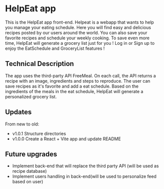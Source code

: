 # HelpEat app

This is the HelpEat app front-end.
Helpeat is a webapp that wants to help you manage your eating schedule.
Here you will find easy and delicious recipes posted by our users around the world.
You can also save your favorite recipes and schedule your weekly cooking.
To save even more time, HelpEat will generate a grocery list just for you !
Log in or Sign up to enjoy the EatSchedule and GroceryList features !

## Technical Description

The app uses the third-party API FreeMeal. On each call, the API returns a recipe with an image, ingredients and steps to reproduce.
The user can save recipes as it's favorite and add a eat schedule.
Based on the ingredients of the meals in the eat schedule, HelpEat will generate a personalized grocery list.

## Updates

From new to old:

- v1.0.1 Structure directories
- v1.0.0 Create a React + Vite app and update README

## Future upgrades

- Implement back-end that will replace the third party API (will be used as recipe database)
- Implement users handling in back-end(will be used to personalize feed based on user)
